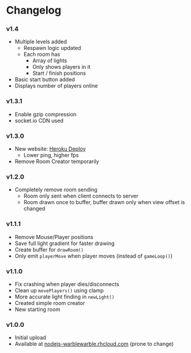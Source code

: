 # Changelog

### v1.4
- Multiple levels added
  - Respawn logic updated
  - Each room has
    - Array of lights
    - Only shows players in it
    - Start / finish positions
- Basic start button added
- Displays number of players online

### v1.3.1
- Enable gzip compression
- socket.io CDN used

### v1.3.0
- New website: [Heroku Deploy](https://enlighten-game.herokuapp.com)
  - Lower ping, higher fps
- Remove Room Creator temporarily

### v1.2.0
- Completely remove room sending
  - Room only sent when client connects to server
  - Room drawn once to buffer, buffer drawn only when view offset is changed

### v1.1.1
- Remove Mouse/Player positions
- Save full light gradient for faster drawing
- Create buffer for `drawRoom()`
- Only emit `playerMove` when player moves (instead of `gameLoop()`)

### v1.1.0
- Fix crashing when player dies/disconnects
- Clean up `movePlayers()` using clamp
- More accurate light finding in `newLight()`
- Created simple room creator
- New starting room

### v1.0.0
- Initial upload
- Available at [nodejs-warblewarble.rhcloud.com](nodejs-warblewarble.rhcloud.com) (prone to change)
